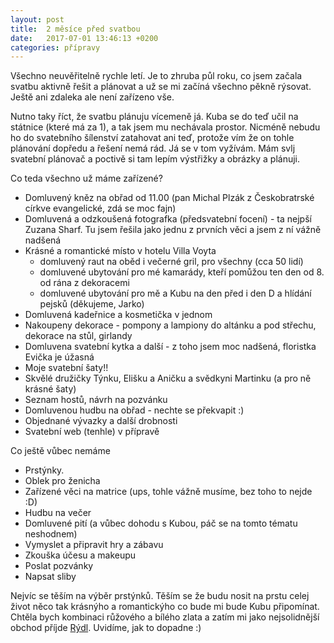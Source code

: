 ```yaml
---
layout: post
title:  2 měsíce před svatbou
date:   2017-07-01 13:46:13 +0200
categories: přípravy
---
```


Všechno neuvěřitelně rychle letí. Je to zhruba půl roku, co jsem začala svatbu aktivně řešit a plánovat a už se mi
začíná všechno pěkně rýsovat. Ještě ani zdaleka ale není zařízeno vše.

Nutno taky říct, že svatbu plánuju vícemeně já. Kuba se do teď učil na státnice (které má za 1), a tak jsem mu
nechávala prostor. Nicméně nebudu ho do svatebního šílenství zatahovat ani teď, protože vím že on tohle 
plánování dopředu a řešení nemá rád. Já se v tom vyžívám. Mám svlj svatební plánovač a poctivě si tam lepím
výstřižky a obrázky a plánuji.

Co teda všechno už máme zařízené?

- Domluvený kněz na obřad od 11.00 (pan Michal Plzák z Českobratrské církve evangelické, zdá se moc fajn)
- Domluvená a odzkoušená fotografka (předsvatební focení) - ta nejpší Zuzana Sharf. Tu jsem řešila jako jednu z prvních věci
a jsem z ní vážně nadšená
- Krásné a romantické místo v hotelu Villa Voyta
  - domluvený raut na oběd i večerné gril, pro všechny (cca 50 lidí)
  - domluvené ubytování pro mé kamarády, kteří pomůžou ten den od 8. od rána z dekoracemi
  - domluvené ubytování pro mě a Kubu na den před i den D a hlídání pejsků (děkujeme, Jarko)
- Domluvená kadeřnice a kosmetička v jednom
- Nakoupeny dekorace - pompony a lampiony do altánku a pod střechu, dekorace na stůl, girlandy
- Domluvena svatební kytka a další - z toho jsem moc nadšená, floristka Evička je úžasná
- Moje svatební šaty!!
- Skvělé družičky Týnku, Elišku a Aničku a svědkyni Martinku (a pro ně krásné šaty)
- Seznam hostů, návrh na pozvánku
- Domluvenou hudbu na obřad - nechte se překvapit :)
- Objednané vývazky a další drobnosti
- Svatební web (tenhle) v přípravě

Co ještě vůbec nemáme

- Prstýnky.
- Oblek pro ženicha
- Zařízené věci na matrice (ups, tohle vážně musíme, bez toho to nejde :D)
- Hudbu na večer
- Domluvené pití (a vůbec dohodu s Kubou, páč se na tomto tématu neshodnem)
- Vymyslet a připravit hry a zábavu
- Zkouška účesu a makeupu
- Poslat pozvánky
- Napsat sliby

Nejvíc se těším na výběr prstýnků. Těším se že budu nosit na prstu celej život něco
tak krásnýho a romantickýho co bude mi bude Kubu připomínat. Chtěla bych kombinaci růžového a bílého zlata a
zatím mi jako nejsolidnější obchod příjde [Rýdl](https://www.snubniprsteny-lr.cz/). Uvidíme, jak to dopadne :)

